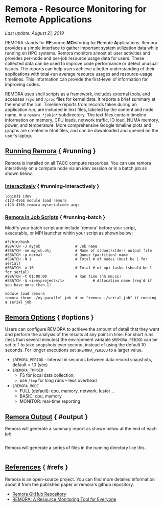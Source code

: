 # Remora - Resource Monitoring for Remote Applications
*Last update: August 21, 2019*

REMORA stands for **RE**source **MO**nitoring for **R**emote **A**pplications. Remora provides a simple interface to gather important system utilization data while running on HPC systems. Remora monitors almost all user activities and provides per-node and per-job resource usage data for users. These collected data can be used to improve code performance or detect unusual issues. The reports can help users achieve a better understanding of their applications with total-run average resource usages and resource-usage timelines. This information can provide the first-level of information for improving codes.

REMORA uses shell scripts as a framework, includes external tools, and accesses `/sys` and `/proc` files for kernel data. It reports a brief summary at the end of the run.  Timeline reports from  records taken during an application run, are included in text files, labeled by the content and node name, in a `remora_*jobid*` subdirectory.  The text files contain timeline information on memory, CPU loads, network traffic, IO load, NUMA memory, power, and temperature. More comprehensive Google timeline plots and graphs are created in html files, and can be downloaded and opened on the user’s laptop.


## [Running Remora](#running) { #running }

Remora is installed on all TACC compute resources. You can use remora interatively on a compute node via an idev session or in a batch job as shown below. 

### [Interactively](#running-interactively) { #running-interactively }

<!-- get an copute node -->
```cmd-line
login1$ idev
c123-456$ module load remora
c123-456$ remora myserialcode args
```

### [Remora in Job Scripts](#running-batch) { #running-batch }

Modify your batch script and include 'remora' before your script, executable, or MPI launcher within your script as shown below:

```job-script
#!/bin/bash
#SBATCH -J myjob           		# Job name
#SBATCH -oe myjob.o%j      		# Name of stdout/stderr output file
#SBATCH -p normal          		# Queue (partition) name
#SBATCH -N 1               		# Total # of nodes (must be 1 for serial)
#SBATCH -n 16              		# Total # of mpi tasks (should be 1 for serial)
#SBATCH -t 01:00:00        		# Run time (hh:mm:ss)
#SBATCH -A <i>myproject</i>     		# Allocation name (req'd if you have more than 1)

module load remora 
remora ibrun ./my_parallel_job	# or "remora ./serial_job" if running a serial job
```


## [Remora Options](#options) { #options }

Users can configure REMORA to achieve the amount of detail that they want and perform the analysis of the results at any point in time. For short runs (less than several minutes) the environment variable `$REMORA_PERIOD` can be set to 1 to take snapshots ever second, instead of using the default 10 seconds. For longer executions set `$REMORA_PERIOD` to a larger value.

* `$REMORA_PERIOD` - Interval in seconds between data record snapshots, default = 10 (sec)
* `$REMORA_TMPDIR`
	* FS for local data collection;
	* use `/tmp` for long runs – less overhead 
* `$REMORA_MODE`
	* FULL (default): cpu, memory, network, luster ..
	* BASIC: cpu, memory
	* MONITOR:  real-time reporting


## [Remora Output](#output) { #output }

Remora will generate a summary report as shown below at the end of each job.

<figure id="figure1">
<img alt="" src="../../imgs/software/remora-1.png"><figcaption></figcaption></figure>

Remora will generate a series of files in the running directory like this.  

<figure id="figure2">
<img alt="" src="../../imgs/software/remora-2.png"><figcaption></figcaption></figure>


## [References](#refs) { #refs }

Remora is an open-source project. You can find more detailed information about it from the published paper or remora's github repository.

* [Remora GitHub Repository](https://github.com/TACC/remora)
* [REMORA: A Resource Monitoring Tool for Everyone](https://dl.acm.org/citation.cfm?id=2834999)


